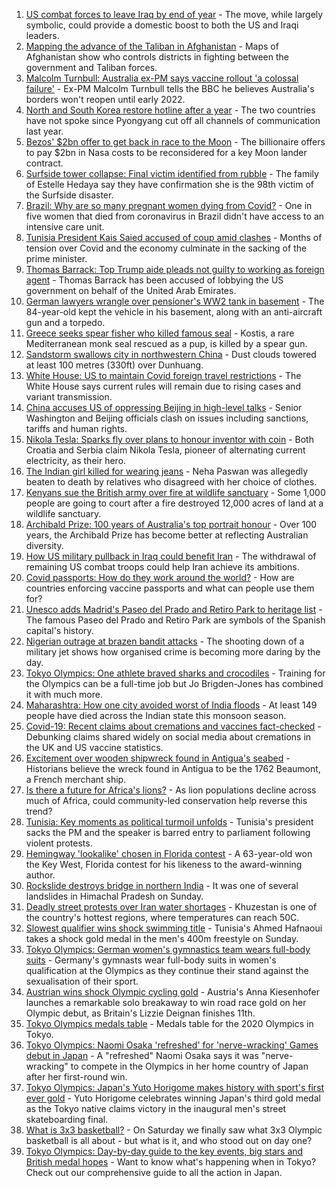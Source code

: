 1. [US combat forces to leave Iraq by end of year](https://www.bbc.co.uk/news/world-us-canada-57970464) - The move, while largely symbolic, could provide a domestic boost to both the US and Iraqi leaders.
2. [Mapping the advance of the Taliban in Afghanistan](https://www.bbc.co.uk/news/world-asia-57933979) - Maps of Afghanistan show who controls districts in fighting between the government and Taliban forces.
3. [Malcolm Turnbull: Australia ex-PM says vaccine rollout 'a colossal failure'](https://www.bbc.co.uk/news/world-australia-57980530) - Ex-PM Malcolm Turnbull tells the BBC he believes Australia's borders won't reopen until early 2022.
4. [North and South Korea restore hotline after a year](https://www.bbc.co.uk/news/world-57979937) - The two countries have not spoke since Pyongyang cut off all channels of communication last year.
5. [Bezos' $2bn offer to get back in race to the Moon](https://www.bbc.co.uk/news/science-environment-57978465) - The billionaire offers to pay $2bn in Nasa costs to be reconsidered for a key Moon lander contract.
6. [Surfside tower collapse: Final victim identified from rubble](https://www.bbc.co.uk/news/world-us-canada-57979126) - The family of Estelle Hedaya say they have confirmation she is the 98th victim of the Surfside disaster.
7. [Brazil: Why are so many pregnant women dying from Covid?](https://www.bbc.co.uk/news/world-latin-america-57974754) - One in five women that died from coronavirus in Brazil didn't have access to an intensive care unit.
8. [Tunisia President Kais Saied accused of coup amid clashes](https://www.bbc.co.uk/news/world-africa-57976005) - Months of tension over Covid and the economy culminate in the sacking of the prime minister.
9. [Thomas Barrack: Top Trump aide pleads not guilty to working as foreign agent](https://www.bbc.co.uk/news/world-us-canada-57979356) - Thomas Barrack has been accused of lobbying the US government on behalf of the United Arab Emirates.
10. [German lawyers wrangle over pensioner's WW2 tank in basement](https://www.bbc.co.uk/news/world-europe-57965260) - The 84-year-old kept the vehicle in his basement, along with an anti-aircraft gun and a torpedo.
11. [Greece seeks spear fisher who killed famous seal](https://www.bbc.co.uk/news/world-europe-57969485) - Kostis, a rare Mediterranean monk seal rescued as a pup, is killed by a spear gun.
12. [Sandstorm swallows city in northwestern China](https://www.bbc.co.uk/news/world-asia-china-57973810) - Dust clouds towered at least 100 metres (330ft) over Dunhuang.
13. [White House: US to maintain Covid foreign travel restrictions](https://www.bbc.co.uk/news/world-us-canada-57976015) - The White House says current rules will remain due to rising cases and variant transmission.
14. [China accuses US of oppressing Beijing in high-level talks](https://www.bbc.co.uk/news/world-asia-china-57966427) - Senior Washington and Beijing officials clash on issues including sanctions, tariffs and human rights.
15. [Nikola Tesla: Sparks fly over plans to honour inventor with coin](https://www.bbc.co.uk/news/world-europe-57969489) - Both Croatia and Serbia claim Nikola Tesla, pioneer of alternating current electricity, as their hero.
16. [The Indian girl killed for wearing jeans](https://www.bbc.co.uk/news/world-asia-india-57968350) - Neha Paswan was allegedly beaten to death by relatives who disagreed with her choice of clothes.
17. [Kenyans sue the British army over fire at wildlife sanctuary](https://www.bbc.co.uk/news/world-africa-57486433) - Some 1,000 people are going to court after a fire destroyed 12,000 acres of land at a wildlife sanctuary.
18. [Archibald Prize: 100 years of Australia's top portrait honour](https://www.bbc.co.uk/news/world-australia-57967778) - Over 100 years, the Archibald Prize has become better at reflecting Australian diversity.
19. [How US military pullback in Iraq could benefit Iran](https://www.bbc.co.uk/news/world-middle-east-57976007) - The withdrawal of remaining US combat troops could help Iran achieve its ambitions.
20. [Covid passports: How do they work around the world?](https://www.bbc.co.uk/news/world-europe-56522408) - How are countries enforcing vaccine passports and what can people use them for?
21. [Unesco adds Madrid's Paseo del Prado and Retiro Park to heritage list](https://www.bbc.co.uk/news/world-europe-57955966) - The famous Paseo del Prado and Retiro Park are symbols of the Spanish capital's history.
22. [Nigerian outrage at brazen bandit attacks](https://www.bbc.co.uk/news/world-africa-57934849) - The shooting down of a military jet shows how organised crime is becoming more daring by the day.
23. [Tokyo Olympics: One athlete braved sharks and crocodiles](https://www.bbc.co.uk/news/world-australia-57938909) - Training for the Olympics can be a full-time job but Jo Brigden-Jones has combined it with much more.
24. [Maharashtra: How one city avoided worst of India floods](https://www.bbc.co.uk/news/world-asia-india-57969153) - At least 149 people have died across the Indian state this monsoon season.
25. [Covid-19: Recent claims about cremations and vaccines fact-checked](https://www.bbc.co.uk/news/57941113) - Debunking claims shared widely on social media about cremations in the UK and US vaccine statistics.
26. [Excitement over wooden shipwreck found in Antigua's seabed](https://www.bbc.co.uk/news/world-latin-america-57878969) - Historians believe the wreck found in Antigua to be the 1762 Beaumont, a French merchant ship.
27. [Is there a future for Africa's lions?](https://www.bbc.co.uk/news/science-environment-57968405) - As lion populations decline across much of Africa, could community-led conservation help reverse this trend?
28. [Tunisia: Key moments as political turmoil unfolds](https://www.bbc.co.uk/news/world-africa-57972459) - Tunisia's president sacks the PM and the speaker is barred entry to parliament following violent protests.
29. [Hemingway 'lookalike' chosen in Florida contest](https://www.bbc.co.uk/news/world-us-canada-57978084) - A 63-year-old won the Key West, Florida contest for his likeness to the award-winning author.
30. [Rockslide destroys bridge in northern India](https://www.bbc.co.uk/news/world-asia-india-57964308) - It was one of several landslides in Himachal Pradesh on Sunday.
31. [Deadly street protests over Iran water shortages](https://www.bbc.co.uk/news/world-middle-east-57948717) - Khuzestan is one of the country's hottest regions, where temperatures can reach 50C.
32. [Slowest qualifier wins shock swimming title](https://www.bbc.co.uk/sport/olympics/57959479) - Tunisia's Ahmed Hafnaoui takes a shock gold medal in the men's 400m freestyle on Sunday.
33. [Tokyo Olympics: German women's gymnastics team wears full-body suits](https://www.bbc.co.uk/sport/olympics/57961055) - Germany's gymnasts wear full-body suits in women's qualification at the Olympics as they continue their stand against the sexualisation of their sport.
34. [Austrian wins shock Olympic cycling gold](https://www.bbc.co.uk/sport/olympics/57960575) - Austria's Anna Kiesenhofer launches a remarkable solo breakaway to win road race gold on her Olympic debut, as Britain's Lizzie Deignan finishes 11th.
35. [Tokyo Olympics medals table](https://www.bbc.co.uk/sport/olympics/57836709) - Medals table for the 2020 Olympics in Tokyo.
36. [Tokyo Olympics: Naomi Osaka 'refreshed' for 'nerve-wracking' Games debut in Japan](https://www.bbc.co.uk/sport/olympics/57960257) - A "refreshed" Naomi Osaka says it was "nerve-wracking" to compete in the Olympics in her home country of Japan after her first-round win.
37. [Tokyo Olympics: Japan's Yuto Horigome makes history with sport's first ever gold](https://www.bbc.co.uk/sport/olympics/57959729) - Yuto Horigome celebrates winning Japan's third gold medal as the Tokyo native claims victory in the inaugural men's street skateboarding final.
38. [What is 3x3 basketball?](https://www.bbc.co.uk/sport/olympics/57952244) - On Saturday we finally saw what 3x3 Olympic basketball is all about - but what is it, and who stood out on day one?
39. [Tokyo Olympics: Day-by-day guide to the key events, big stars and British medal hopes](https://www.bbc.co.uk/sport/olympics/57778808) - Want to know what's happening when in Tokyo? Check out our comprehensive guide to all the action in Japan.

